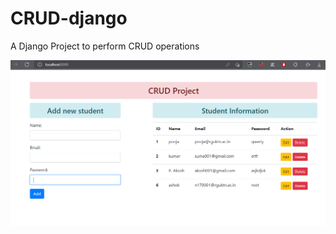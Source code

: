 # CRUD-django
A Django Project to perform CRUD operations

![Home](https://github.com/ashok49473/CRUD-django/blob/main/home.png)


